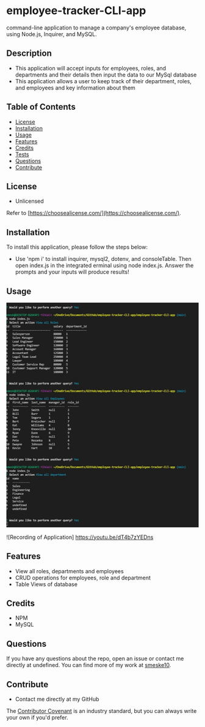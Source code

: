 # employee-tracker-CLI-app
command-line application to manage a company's employee database, using Node.js, Inquirer, and MySQL.

## Description
- This application will accept inputs for employees, roles, and departments  and their details then input the data to our MySql database
- This application allows a user to keep track of their department, roles, and employees and key information about them

## Table of Contents

- [License](#license)
- [Installation](#installation)
- [Usage](#usage)
- [Features](#features)
- [Credits](#credits)
- [Tests](#tests)
- [Questions](#questions)
- [Contribute](#Contribute)

## License

- Unlicensed

Refer to [https://choosealicense.com/](https://choosealicense.com/).

## Installation

To install this application, please follow the steps below:
- Use 'npm i' to install inquirer, mysql2, dotenv, and consoleTable. Then open index.js in the integrated erminal using node index.js. Answer the prompts and your inputs will produce results!

## Usage

![Screenshot of Application](./assets/application.jpg)

![Recording of Application] https://youtu.be/dT4b7zYEDns

## Features

- View all roles, departments and employees
- CRUD operations for employees, role and department
- Table Views of database

## Credits

- NPM
- MySQL

## Questions 

If you have any questions about the repo, open an issue or contact me directly at undefined. You can find more of my work at [smeske10](https://github.com/smeske10/).

## Contribute

- Contact me directly at my GitHub

The [Contributor Covenant](https://www.contributor-covenant.org/) is an industry standard, but you can always write your own if you'd prefer.

